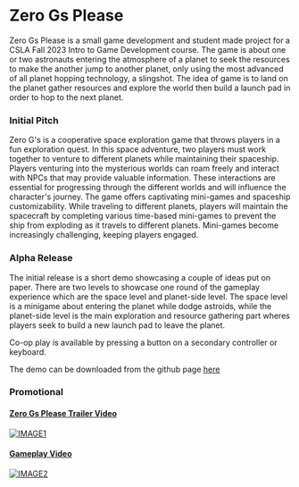 # Zero Gs Please

Zero Gs Please is a small game development and student made project for a CSLA Fall 2023 Intro to Game Development course.
The game is about one or two astronauts entering the atmosphere of a planet to seek the resources to make the another jump to another planet, only using the most advanced of all planet hopping technology, a slingshot.
The idea of game is to land on the planet gather resources and explore the world then build a launch pad in order to hop to the next planet.

### Initial Pitch
Zero G's is a cooperative space exploration game that throws players in a fun exploration quest. In this space adventure, two players must work together to venture to different planets while maintaining their spaceship. Players venturing into the mysterious worlds can roam freely and interact with NPCs that may provide valuable information. These interactions are essential for progressing through the different worlds and will influence the character's journey.
The game offers captivating mini-games and spaceship customizability. While traveling to different planets, players will maintain the spacecraft by completing various time-based mini-games to prevent the ship from exploding as it travels to different planets. Mini-games become increasingly challenging, keeping players engaged.

### Alpha Release
The initial release is a short demo showcasing a couple of ideas put on paper. There are two levels to showcase one round of the gameplay experience which are the space level and planet-side level.
The space level is a minigame about entering the planet while dodge astroids, while the planet-side level is the main exploration and resource gathering part wheres players seek to build a new launch pad to leave the planet.

Co-op play is available by pressing a button on a secondary controller or keyboard.

The demo can be downloaded from the github page [here](https://github.com/tammyxa/galactic-noodles/releases)

### Promotional

#### [Zero Gs Please Trailer Video](https://www.youtube.com/watch?v=o869Lkrz0nk)
[![IMAGE1](https://img.youtube.com/vi/o869Lkrz0nk/0.jpg)](https://www.youtube.com/watch?v=o869Lkrz0nk)

#### [Gameplay Video](https://www.youtube.com/watch?v=nfRs165qLRI)
[![IMAGE2](https://img.youtube.com/vi/nfRs165qLRI/0.jpg)](https://www.youtube.com/watch?v=nfRs165qLRI)
